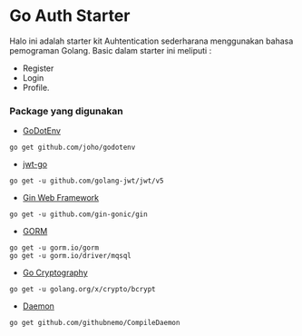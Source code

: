 # Go Auth Starter
Halo ini adalah starter kit Auhtentication sederharana menggunakan bahasa pemograman Golang. Basic dalam starter ini meliputi : 
- Register 
- Login
- Profile.

### Package yang digunakan
- [GoDotEnv](https://github.com/joho/godotenv)
``` 
go get github.com/joho/godotenv
```

- [jwt-go](https://github.com/golang-jwt/jwt)
```
go get -u github.com/golang-jwt/jwt/v5
```

- [Gin Web Framework](https://gin-gonic.com/)
```
go get -u github.com/gin-gonic/gin
```

- [GORM](https://gorm.io/)
```
go get -u gorm.io/gorm
go get -u gorm.io/driver/mqsql
```
- [Go Cryptography](https://pkg.go.dev/golang.org/x/crypto#section-readme)
```
go get -u golang.org/x/crypto/bcrypt
```

- [Daemon](https://github.com/githubnemo/CompileDaemon)
```
go get github.com/githubnemo/CompileDaemon
```
